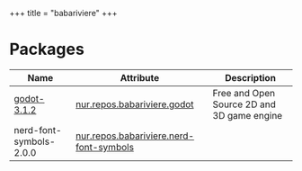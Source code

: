 
+++
title = "babariviere"
+++

# Packages

Name | Attribute | Description
-----|-----------|------------
[godot-3.1.2](https://godotengine.org)|[nur.repos.babariviere.godot](https://github.com/nix-community/nur-combined/tree/master/repos/babariviere)|Free and Open Source 2D and 3D game engine
nerd-font-symbols-2.0.0|[nur.repos.babariviere.nerd-font-symbols](https://github.com/nix-community/nur-combined/tree/master/repos/babariviere)|
